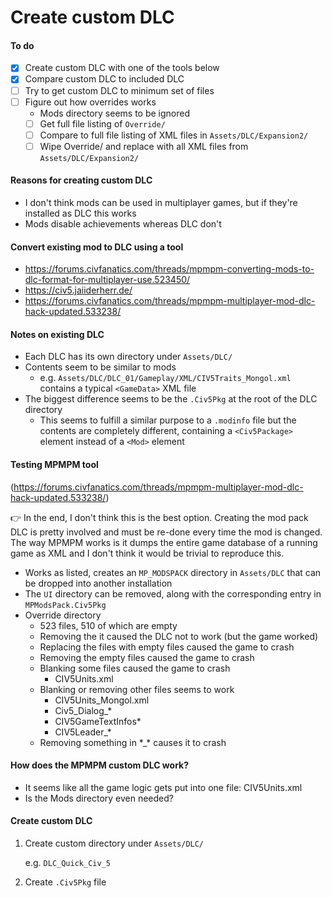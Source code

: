 # Create custom DLC

#### To do

- [x] Create custom DLC with one of the tools below
- [x] Compare custom DLC to included DLC
- [ ] Try to get custom DLC to minimum set of files
- [ ] Figure out how overrides works
  - Mods directory seems to be ignored
  - [ ] Get full file listing of `Override/`
  - [ ] Compare to full file listing of XML files in `Assets/DLC/Expansion2/`
  - [ ] Wipe Override/ and replace with all XML files from `Assets/DLC/Expansion2/`

#### Reasons for creating custom DLC

- I don't think mods can be used in multiplayer games, but if they're installed as DLC this works
- Mods disable achievements whereas DLC don't

#### Convert existing mod to DLC using a tool

- https://forums.civfanatics.com/threads/mpmpm-converting-mods-to-dlc-format-for-multiplayer-use.523450/
- https://civ5.jaiiderherr.de/
- https://forums.civfanatics.com/threads/mpmpm-multiplayer-mod-dlc-hack-updated.533238/

#### Notes on existing DLC

- Each DLC has its own directory under `Assets/DLC/`
- Contents seem to be similar to mods
  - e.g. `Assets/DLC/DLC_01/Gameplay/XML/CIV5Traits_Mongol.xml` contains a typical `<GameData>` XML file
- The biggest difference seems to be the `.Civ5Pkg` at the root of the DLC directory
  - This seems to fulfill a similar purpose to a `.modinfo` file but the contents are completely different, containing a `<Civ5Package>` element instead of a `<Mod>` element

#### Testing MPMPM tool

(https://forums.civfanatics.com/threads/mpmpm-multiplayer-mod-dlc-hack-updated.533238/)

👉 In the end, I don't think this is the best option. Creating the mod pack DLC is pretty involved and must be re-done every time the mod is changed. The way MPMPM works is it dumps the entire game database of a running game as XML and I don't think it would be trivial to reproduce this.

- Works as listed, creates an `MP_MODSPACK` directory in `Assets/DLC` that can be dropped into another installation
- The `UI` directory can be removed, along with the corresponding entry in `MPModsPack.Civ5Pkg`
- Override directory
  - 523 files, 510 of which are empty
  - Removing the it caused the DLC not to work (but the game worked)
  - Replacing the files with empty files caused the game to crash
  - Removing the empty files caused the game to crash
  - Blanking some files caused the game to crash
    - CIV5Units.xml
  - Blanking or removing other files seems to work
    - CIV5Units_Mongol.xml
    - Civ5_Dialog\_\*
    - CIV5GameTextInfos\*
    - CIV5Leader\_\*
  - Removing something in \*\_\* causes it to crash

#### How does the MPMPM custom DLC work?

- It seems like all the game logic gets put into one file: CIV5Units.xml
- Is the Mods directory even needed?

#### Create custom DLC

1. Create custom directory under `Assets/DLC/`

   e.g. `DLC_Quick_Civ_5`

1. Create `.Civ5Pkg` file
